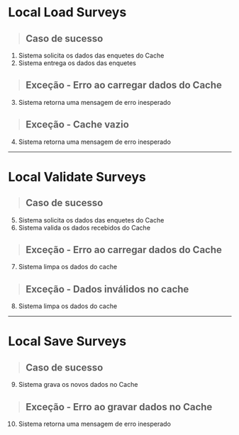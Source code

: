 # Local Load Surveys

> ## Caso de sucesso
1.  Sistema solicita os dados das enquetes do Cache
2.  Sistema entrega os dados das enquetes

> ## Exceção - Erro ao carregar dados do Cache
3.  Sistema retorna uma mensagem de erro inesperado

> ## Exceção - Cache vazio
4.  Sistema retorna uma mensagem de erro inesperado

---

# Local Validate Surveys

> ## Caso de sucesso
5.  Sistema solicita os dados das enquetes do Cache
6.  Sistema valida os dados recebidos do Cache

> ## Exceção - Erro ao carregar dados do Cache
7.  Sistema limpa os dados do cache

> ## Exceção - Dados inválidos no cache
8.  Sistema limpa os dados do cache

---

# Local Save Surveys

> ## Caso de sucesso
9.  Sistema grava os novos dados no Cache

> ## Exceção - Erro ao gravar dados no Cache
10.  Sistema retorna uma mensagem de erro inesperado